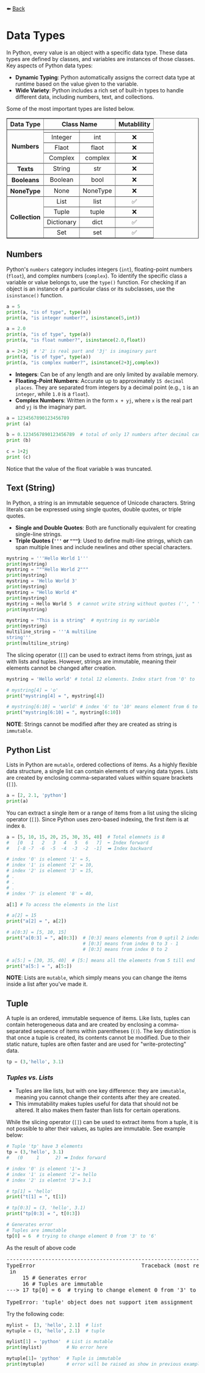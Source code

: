 <label title="Back to PythonProb">⬅️ <a href="https://github.com/imkjangid/PythonProbs">Back</a></label>

# **Data Types**

In Python, every value is an object with a specific data type. These data types are defined by classes, and variables are instances of those classes.
Key aspects of Python data types:
* **Dynamic Typing**: Python automatically assigns the correct data type at runtime based on the value given to the variable.
* **Wide Variety**: Python includes a rich set of built-in types to handle different data, including numbers, text, and collections.

Some of the most important types are listed below.

<table border="1"><thead><th>Data Type</th><th colspan="2">Class Name</th><th>Mutablility</th></thead><tbody align="center"><tr><th rowspan="4">Numbers</th><td><tr><td>Integer</td><td>int</td><td>❌</td></tr><tr><td>Flaot</td><td>flaot</td><td>❌</td></tr><tr><td>Complex</td><td>complex</td><td>❌</td></tr></td></tr><tr><th rowspan="2">Texts</th><tr><td>String</td><td>str</td><td>❌</td></tr></tr><tr><th rowspan="2">Booleans</th><tr><td>Boolean</td><td>bool</td><td>❌</td></tr></tr><tr><th rowspan="2">NoneType</th><tr><td>None</td><td>NoneType</td><td>❌</td></tr></tr><tr><th rowspan="5">Collection</th><tr><td>List</td><td>list</td><td>✅</td></tr><tr><td>Tuple</td><td>tuple</td><td>❌</td></tr><tr><td>Dictionary</td><td>dict</td><td>✅</td></tr><tr><td>Set</td><td>set</td><td>✅</td></tr></tr></tbody></table>

## Numbers
Python's `numbers` category includes integers (`int`), floating-point numbers (`float`), and complex numbers (`complex`). To identify the specific class a variable or value belongs to, use the `type()` function. For checking if an object is an instance of a particular class or its subclasses, use the `isinstance()` function.

```python
a = 5
print(a, "is of type", type(a))
print(a, "is integer number?", isinstance(5,int))

a = 2.0
print(a, "is of type", type(a))
print(a, "is float number?", isinstance(2.0,float))

a = 2+3j  # '2' is real part and '3j' is imaginary part
print(a, "is of type", type(a))
print(a, "is complex number?", isinstance(2+3j,complex))
```

- **Integers**: Can be of any length and are only limited by available memory.
- **Floating-Point Numbers**: Accurate up to approximately `15 decimal places`. They are separated from integers by a decimal point (e.g., `1` is an `integer`, while `1.0` is a `float`).
- **Complex Numbers**: Written in the form `x + yj`, where `x` is the real part and `yj` is the imaginary part.

```python
a = 1234567890123456789
print (a)

b = 0.1234567890123456789  # total of only 17 numbers after decimal can be printed.
print (b)

c = 1+2j
print (c)
```

Notice that the value of the float variable `b` was truncated.

## Text (String)

In Python, a string is an immutable sequence of Unicode characters. String literals can be expressed using single quotes, double quotes, or triple quotes.
- **Single and Double Quotes**: Both are functionally equivalent for creating single-line strings.
- **Triple Quotes (`'''` or `"""`)**: Used to define multi-line strings, which can span multiple lines and include newlines and other special characters.

```python
mystring = '''Hello World 1'''
print(mystring)
mystring = """Hello World 2"""
print(mystring)
mystring = 'Hello World 3'
print(mystring)
mystring = "Hello World 4"
print(mystring)
mystring = Hello World 5  # cannot write string without quotes ('', " ", """ """, ''' ''')
print(mystring)
```

```python
mystring = "This is a string"  # mystring is my variable
print(mystring)
multiline_string = '''A multiline
string'''
print(multiline_string)
```

The slicing operator (`[]`) can be used to extract items from strings, just as with lists and tuples. However, strings are immutable, meaning their elements cannot be changed after creation.

```python
mystring = 'Hello world' # total 12 elements. Index start from '0' to '10'

# mystring[4] = 'o'
print("mystring[4] = ", mystring[4])

# mystring[6:10] = 'world' # index '6' to '10' means element from 6 to 10
print("mystring[6:10] = ", mystring[6:10])
```

**NOTE**: Strings cannot be modified after they are created as string is `immutable`.

## Python List

Lists in Python are `mutable`, ordered collections of items. As a highly flexible data structure, a single list can contain elements of varying data types. Lists are created by enclosing comma-separated values within square brackets (`[]`).

```python
a = [2, 2.1, 'python']
print(a)
```

You can extract a single item or a range of items from a list using the slicing operator (`[]`). Since Python uses zero-based indexing, the first item is at index `0`.

```python
a = [5, 10, 15, 20, 25, 30, 35, 40]  # Total elemnets is 8
#   [0   1   2   3   4   5   6   7]  ⬅ Index forward
#   [-8 -7  -6  -5  -4  -3  -2  -1]  ➡ Index backward

# index '0' is element '1' = 5,
# index '1' is element '2' = 10,
# index '2' is element '3' = 15,
# .
# .
# .
# index '7' is element '8' = 40,

a[1] # To access the elements in the list

# a[2] = 15
print("a[2] = ", a[2])

# a[0:3] = [5, 10, 15]
print("a[0:3] = ", a[0:3])  # [0:3] means elements from 0 uptil 2 index (not include last element)
                            # [0:3] means from index 0 to 3 - 1
                            # [0:3] means from index 0 to 2

# a[5:] = [30, 35, 40]  # [5:] means all the elements from 5 till end
print("a[5:] = ", a[5:])
```

**NOTE**: Lists are `mutable`, which simply means you can change the items inside a list after you've made it.

## Tuple

A tuple is an ordered, immutable sequence of items. Like lists, tuples can contain heterogeneous data and are created by enclosing a comma-separated sequence of items within parentheses (`()`). The key distinction is that once a tuple is created, its contents cannot be modified. Due to their static nature, tuples are often faster and are used for "write-protecting" data.

```python
tp = (3,'hello', 3.1)
```

### *Tuples vs. Lists*
- Tuples are like lists, but with one key difference: they are `immutable`, meaning you cannot change their contents after they are created.
- This immutability makes tuples useful for data that should not be altered. It also makes them faster than lists for certain operations.


While the slicing operator (`[]`) can be used to extract items from a tuple, it is not possible to alter their values, as tuples are immutable. See example below:

```python
# Tuple 'tp' have 3 elements
tp = (3,'hello', 3.1)
#   (0     1      2) ➡ Index forward

# index '0' is element '1'= 3
# index '1' is element '2'= hello
# index '2' is elemtnt '3'= 3.1

# tp[1] = 'hello'
print("t[1] = ", t[1])

# tp[0:3] = (3, 'hello', 3.1)
print("tp[0:3] = ", t[0:3])

# Generates error
# Tuples are immutable
tp[0] = 6  # trying to change element 0 from '3' to '6'
```

As the result of above code

<pre>
---------------------------------------------------------------------------
TypeError                                 Traceback (most recent call last)
<ipython-input-0-c92d923bad3> in <module>
     15 # Generates error
     16 # Tuples are immutable
---> 17 tp[0] = 6  # trying to change element 0 from '3' to '6'

TypeError: 'tuple' object does not support item assignment
</pre>

Try the following code:

```python
mylist =  [3, 'hello', 2.1]  # list
mytuple = (3, 'hello', 2.1)  # tuple

mylist[1] = 'python'  # List is mutable
print(mylist)         # No error here

mytuple[1]= 'python'  # Tuple is immutable
print(mytuple)        # error will be raised as show in previous example
```